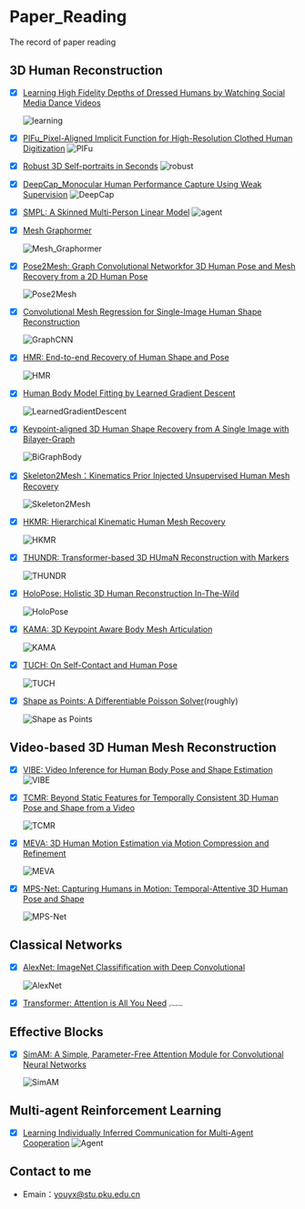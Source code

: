 # Paper_Reading
The record of paper reading

## 3D Human Reconstruction

- [x] [Learning High Fidelity Depths of Dressed Humans by Watching Social Media Dance Videos](./learning)

  ![learning](./covers/learning.png)


- [x] [PIFu_Pixel-Aligned Implicit Function for High-Resolution Clothed Human Digitization](./PIFu)
  ![PIFu](./covers/PIFu.png)


- [x] [Robust 3D Self-portraits in Seconds](./robust)
  ![robust](./covers/robust.png)


- [x] [DeepCap_Monocular Human Performance Capture Using Weak Supervision](./Deep)
  ![DeepCap](./covers/DeepCap.png)


- [x] [SMPL: A Skinned Multi-Person Linear Model](./SMPL)
  ![agent](./covers/SMPL.png)

- [x] [Mesh Graphormer](./Mesh_Graphormer)

  ![Mesh_Graphormer](./covers/Mesh_Graphormer.png)

- [x] [Pose2Mesh: Graph Convolutional Networkfor 3D Human Pose and Mesh Recovery from a 2D Human Pose](./Pose2Mesh)

  ![Pose2Mesh](./covers/Pose2Mesh.png)

- [x] [Convolutional Mesh Regression for Single-Image Human Shape Reconstruction](./GraphCMR)

  ![GraphCNN](./covers/GraphCMR.png)

- [x] [HMR: End-to-end Recovery of Human Shape and Pose](./HMR)

  ![HMR](./covers/HMR.png)
  
- [x] [Human Body Model Fitting by Learned Gradient Descent](./LearnedGradientDescent)

  ![LearnedGradientDescent](./covers/LearnedGradientDescent.png)
  
- [x] [Keypoint-aligned 3D Human Shape Recovery from A Single Image with Bilayer-Graph](./BiGraphBody)

  ![BiGraphBody](./covers/BiGraphBody.png)
  
- [x] [Skeleton2Mesh：Kinematics Prior Injected Unsupervised Human Mesh Recovery](./Skeleton2Mesh)

  ![Skeleton2Mesh](./covers/Skeleton2Mesh.png)
  
- [x] [HKMR: Hierarchical Kinematic Human Mesh Recovery](./HKMR)

  ![HKMR](./covers/HKMR.png)
  
- [x] [THUNDR: Transformer-based 3D HUmaN Reconstruction with Markers](./THUNDR)

  ![THUNDR](./covers/THUNDR.png)
  
- [x] [HoloPose: Holistic 3D Human Reconstruction In-The-Wild](./HoloPose)

  ![HoloPose](./covers/HoloPose.png)
  
- [x] [KAMA: 3D Keypoint Aware Body Mesh Articulation](./KAMA)

  ![KAMA](./covers/KAMA.png)
  
- [x] [TUCH: On Self-Contact and Human Pose](./TUCH)

  ![TUCH](./covers/TUCH.png)

- [x] [Shape as Points: A Differentiable Poisson Solver](./Shape_as_Points)(roughly)

  ![Shape as Points](./covers/Shape_as_Points.png)

## Video-based 3D Human Mesh Reconstruction

- [x] [VIBE: Video Inference for Human Body Pose and Shape Estimation](./VIBE)
  ![VIBE](./covers/VIBE.png)

- [x] [TCMR: Beyond Static Features for Temporally Consistent 3D Human Pose and Shape from a Video](./TCMR)

  ![TCMR](./covers/TCMR.png)

- [x] [MEVA: 3D Human Motion Estimation via Motion Compression and Refinement](./MEVA)

  ![MEVA](./covers/MEVA.png)

- [x] [MPS-Net: Capturing Humans in Motion: Temporal-Attentive 3D Human Pose and Shape](./MPS-Net)

  ![MPS-Net](./covers/MPS-Net.png)

## Classical Networks

- [x] [AlexNet: ImageNet Classifification with Deep Convolutional](./AlexNet)
  
  ![AlexNet](./covers/AlexNet.png)
  
- [x] [Transformer: Attention is All You Need](./Transformer)
  <img src="./covers/Transformer.png" alt="Transformer" style="zoom: 25%;" />

## Effective Blocks

- [x] [SimAM: A Simple, Parameter-Free Attention Module for Convolutional Neural Networks](./SimAM)

  ![SimAM](./covers/SimAM.png)
  
## Multi-agent Reinforcement Learning

- [x] [Learning Individually Inferred Communication for Multi-Agent Cooperation](./Agent)
  ![Agent](./covers/Agent.png)

## Contact to me

- Emain：[youyx@stu.pku.edu.cn](mailto:youyx@stu.pku.edu.cn)


